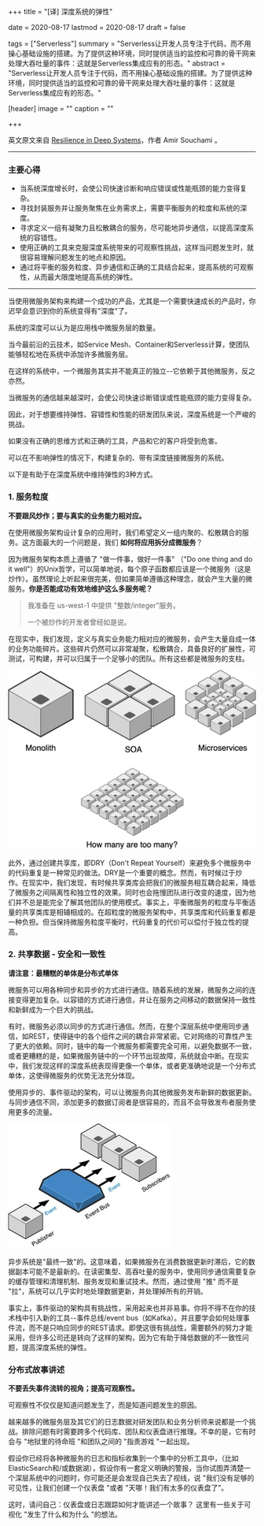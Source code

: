 +++
title = "[译] 深度系统的弹性"

date = 2020-08-17
lastmod = 2020-08-17
draft = false

tags = ["Serverless"]
summary = "Serverless让开发人员专注于代码，而不用操心基础设施的搭建。为了提供这种环境，同时提供适当的监控和可靠的骨干网来处理大吞吐量的事件：这就是Serverless集成应有的形态。"
abstract = "Serverless让开发人员专注于代码，而不用操心基础设施的搭建。为了提供这种环境，同时提供适当的监控和可靠的骨干网来处理大吞吐量的事件：这就是Serverless集成应有的形态。"

[header]
image = ""
caption = ""

+++

英文原文来自 [Resilience in Deep Systems](https://www.infoq.com/articles/resilience-deep-systems/)，作者  Amir Souchami 。

-----------------------

### 主要心得

- 当系统深度增长时，会使公司快速诊断和响应错误或性能瓶颈的能力变得复杂。
- 寻找封装服务并让服务聚焦在业务需求上，需要平衡服务的粒度和系统的深度。
- 寻求定义一组有凝聚力且松散耦合的服务，尽可能地异步通信，以提高深度系统的容错性。
- 使用正确的工具来克服深度系统带来的可观察性挑战，这样当问题发生时，就很容易理解问题发生的地点和原因。
- 通过将平衡的服务粒度、异步通信和正确的工具结合起来，提高系统的可观察性，从而最大限度地提高系统的弹性。

--------

当使用微服务架构来构建一个成功的产品，尤其是一个需要快速成长的产品时，你迟早会意识到你的系统变得有"深度"了。

系统的深度可以认为是应用栈中微服务层的数量。

当今最前沿的云技术，如Service Mesh、Container和Serverless计算，使团队能够轻松地在系统中添加许多微服务层。

在这样的系统中，一个微服务其实并不能真正的独立--它依赖于其他微服务，反之亦然。

当微服务的通信越来越深时，会使公司快速诊断错误或性能瓶颈的能力变得复杂。

因此，对于想要维持弹性、容错性和性能的研发团队来说，深度系统是一个严峻的挑战。

如果没有正确的思维方式和正确的工具，产品和它的客户将受到危害。

可以在不影响弹性的情况下，构建复杂的、带有深度链接微服务的系统。

以下是有助于在深度系统中维持弹性的3种方式。

### 1. 服务粒度

**不要跟风炒作；要与真实的业务能力相对应。**

在使用微服务架构设计复杂的应用时，我们希望定义一组内聚的、松散耦合的服务。这方面最大的一个问题是，我们 **如何将应用拆分成微服务**？

因为微服务架构本质上遵循了 "做一件事，做好一件事" （"Do one thing and do it well"）的Unix哲学，可以简单地说，每个原子函数都应该是一个微服务（这是炒作）。虽然理论上听起来很完美，但如果简单遵循这种理念，就会产生大量的微服务。**你是否能成功有效地维护这么多服务呢？**

> 我准备在 us-west-1 中提供 "整数/integer"服务。
>
> 一个被炒作的开发者曾经如是说。

在现实中，我们发现，定义与真实业务能力相对应的微服务，会产生大量自成一体的业务功能碎片。这些碎片仍然可以非常凝聚，松散耦合，具备良好的扩展性，可测试，可构建，并可以归属于一个足够小的团队。所有这些都是微服务的支柱。

![](images/pillars-of-microservices.jpg)

此外，通过创建共享库，即DRY（Don't Repeat Yourself）来避免多个微服务中的代码重复是一种常见的做法。DRY是一个重要的概念。然而，有时候过于炒作。在现实中，我们发现，有时候共享类库会把我们的微服务相互耦合起来，降低了微服务之间隔离性和独立性的效果。同时也会拖慢团队进行改变的速度，因为他们并不总是能完全了解其他团队的使用模式。事实上，平衡微服务的粒度与平衡适量的共享类库是相辅相成的。在超粒度的微服务架构中，共享类库和代码重复都是一种负担。但当保持微服务粒度平衡时，代码重复的代价可以偿付于独立性的提高。

### 2. 共享数据 - 安全和一致性

**请注意：最糟糕的单体是分布式单体**

微服务可以用各种同步和异步的方式进行通信。随着系统的发展，微服务之间的连接变得更加复杂。以容错的方式进行通信，并让在服务之间移动的数据保持一致性和新鲜成为一个巨大的挑战。

有时，微服务必须以同步的方式进行通信。然而，在整个深层系统中使用同步通信，如REST，使得链中的各个组件之间的耦合非常紧密。它对网络的可靠性产生了更大的依赖。同时，链中的每一个微服务都需要完全可用，以避免数据不一致，或者更糟糕的是，如果微服务链中的一个环节出现故障，系统就会中断。在现实中，我们发现这样的深度系统表现得更像一个单体，或者更准确地说是一个分布式单体，这使得微服务的优势无法充分体现。

使用异步的、事件驱动的架构，可以让微服务向其他微服务发布新鲜的数据更新。与同步通信不同，添加更多的数据订阅者是很容易的，而且不会导致发布者服务使用更多的流量。

![](images/asynchronous-event-driven-architecture-microservices.jpg)

异步系统是"最终一致"的。这意味着，如果微服务在消费数据更新时滞后，它的数据副本可能不是最新的。在读密集型、高吞吐量的服务中，使用同步通信需要复杂的缓存管理和清理机制、服务发现和重试技术。然而，通过使用 "推" 而不是 "拉"，系统可以几乎实时地处理数据更新，并处理掉所有的开销。

事实上，事件驱动的架构具有挑战性，采用起来也并非易事。你将不得不在你的技术栈中引入新的工具--事件总线/event bus（如Kafka）。并且要学会如何处理事件流，而不是只响应同步的REST请求。即使这很有挑战性，需要额外的努力才能采用，但许多公司还是转向了这样的架构，因为它有助于降低数据的不一致性问题，提高深度系统的弹性。

### 分布式故事讲述

**不要丢失事件流转的视角；提高可观察性。**

可观察性不仅仅是知道问题发生了，而是知道问题发生的原因。

越来越多的微服务层及其它们的日志数据对研发团队和业务分析师来说都是一个挑战。排除问题有时需要跨多个代码库、团队和仪表盘进行推理。不幸的是，它有时会与 "地狱里的待命班 "和团队之间的 "指责游戏 "一起出现。

假设你已经将各种微服务的日志和指标收集到一个集中的分析工具中，（比如ElasticSearch和/或数据湖），假设你有一套定义明确的警报，当你试图弄清楚一个深层系统中的问题时，你可能还是会发现自己失去了视线，说 "我们没有足够的可见性，让我们创建一个仪表盘 "或者 "天哪！我们有太多的仪表盘了"。

这时，请问自己：仪表盘或日志跟踪如何才能讲述一个故事？
这里有一些关于可视化 "发生了什么和为什么 "的想法。





